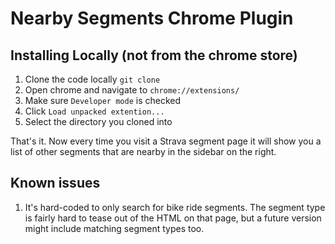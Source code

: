 # Nearby Segments Chrome Plugin

## Installing Locally (not from the chrome store)

1. Clone the code locally `git clone `
2. Open chrome and navigate to `chrome://extensions/`
3. Make sure `Developer mode` is checked
4. Click `Load unpacked extention...`
5. Select the directory you cloned into

That's it. Now every time you visit a Strava segment page it will show you a list of other segments that are nearby in the sidebar on the right.

## Known issues

1. It's hard-coded to only search for bike ride segments. The segment type is fairly hard to tease out of the HTML on that page, but a future version might include matching segment types too.

